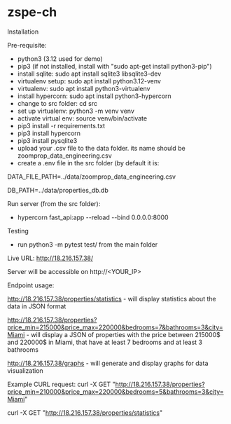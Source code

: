 # zspe-ch

Installation

Pre-requisite:
- python3 (3.12 used for demo)
- pip3 (if not installed, install with "sudo apt-get install python3-pip")
- install sqlite: sudo apt install sqlite3 libsqlite3-dev
- virtualenv setup: sudo apt install python3.12-venv
- virtualenv: sudo apt install python3-virtualenv
- install hypercorn: sudo apt install python3-hypercorn
- change to src folder: cd src
- set up virtualenv: python3 -m venv venv
- activate virtual env: source venv/bin/activate
- pip3 install -r requirements.txt
- pip3 install hypercorn
- pip3 install pysqlite3
- upload your .csv file to the data folder. its name should be zoomprop_data_engineering.csv
- create a .env file in the src folder (by default it is:
  
DATA_FILE_PATH=../data/zoomprop_data_engineering.csv

DB_PATH=../data/properties_db.db


Run server (from the src folder):
- hypercorn fast_api:app --reload --bind 0.0.0.0:8000

Testing
- run python3 -m pytest test/ from the main folder

Live URL: http://18.216.157.38/

Server will be accessible on
http://<YOUR_IP>

Endpoint usage:

http://18.216.157.38/properties/statistics - will display statistics about the data in JSON format

http://18.216.157.38/properties?price_min=215000&price_max=220000&bedrooms=7&bathrooms=3&city=Miami - will display a JSON of properties with the price between 215000$ and 220000$ in Miami, that have at least 7 bedrooms and at least 3 bathrooms

http://18.216.157.38/graphs - will generate and display graphs for data visualization

Example CURL request: curl -X GET "http://18.216.157.38/properties?price_min=210000&price_max=220000&bedrooms=5&bathrooms=3&city=Miami"

curl -X GET "http://18.216.157.38/properties/statistics"
